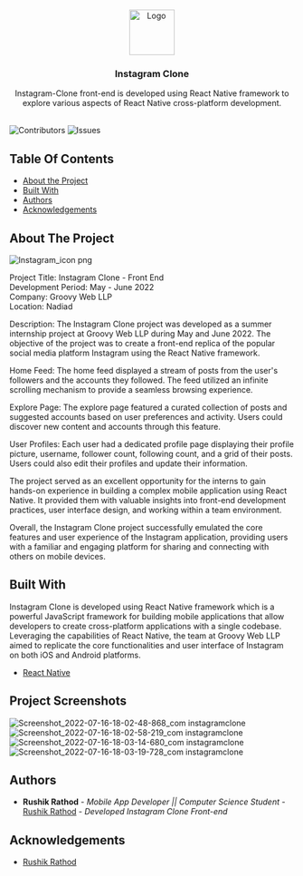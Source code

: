 <br/>
<p align="center">
  <a href="https://github.com/rushik008/Instagram-Clone">
    <img src="images/logo.png" alt="Logo" width="80" height="80">
  </a>

  <h3 align="center">Instagram Clone</h3>

  <p align="center">
    Instagram-Clone front-end is developed using React Native framework to explore various aspects of React Native cross-platform development.
    <br/>
    <br/>
  </p>
</p>

![Contributors](https://img.shields.io/github/contributors/rushik008/Instagram-Clone?color=dark-green) ![Issues](https://img.shields.io/github/issues/rushik008/Instagram-Clone) 

## Table Of Contents

* [About the Project](#about-the-project)
* [Built With](#built-with)
* [Authors](#authors)
* [Acknowledgements](#acknowledgements)

## About The Project

![Instagram_icon png](https://github.com/rushik008/Instagram-Clone/assets/101036053/d4d50f35-6608-4c99-a27b-cf5d6a84c001)


Project Title: Instagram Clone - Front End<br/>
Development Period: May - June 2022<br/>
Company: Groovy Web LLP<br/>
Location: Nadiad<br/>

Description:
The Instagram Clone project was developed as a summer internship project at Groovy Web LLP during May and June 2022. The objective of the project was to create a front-end replica of the popular social media platform Instagram using the React Native framework.

Home Feed: The home feed displayed a stream of posts from the user's followers and the accounts they followed. The feed utilized an infinite scrolling mechanism to provide a seamless browsing experience.

Explore Page: The explore page featured a curated collection of posts and suggested accounts based on user preferences and activity. Users could discover new content and accounts through this feature.

User Profiles: Each user had a dedicated profile page displaying their profile picture, username, follower count, following count, and a grid of their posts. Users could also edit their profiles and update their information.

The project served as an excellent opportunity for the interns to gain hands-on experience in building a complex mobile application using React Native. It provided them with valuable insights into front-end development practices, user interface design, and working within a team environment.

Overall, the Instagram Clone project successfully emulated the core features and user experience of the Instagram application, providing users with a familiar and engaging platform for sharing and connecting with others on mobile devices.

## Built With

Instagram Clone is developed using React Native framework which is a powerful JavaScript framework for building mobile applications that allow developers to create cross-platform applications with a single codebase. Leveraging the capabilities of React Native, the team at Groovy Web LLP aimed to replicate the core functionalities and user interface of Instagram on both iOS and Android platforms.

* [React Native](https://reactnative.dev/)

## Project Screenshots

![Screenshot_2022-07-16-18-02-48-868_com instagramclone](https://github.com/rushik008/Instagram-Clone/assets/101036053/09a747c8-1ea2-4d9e-bb51-28a0b650ad37)
![Screenshot_2022-07-16-18-02-58-219_com instagramclone](https://github.com/rushik008/Instagram-Clone/assets/101036053/bac7a062-9159-485b-bc86-73f416321b08)
![Screenshot_2022-07-16-18-03-14-680_com instagramclone](https://github.com/rushik008/Instagram-Clone/assets/101036053/9e3e96b9-4616-4a17-804e-52d11e13b9b6)
![Screenshot_2022-07-16-18-03-19-728_com instagramclone](https://github.com/rushik008/Instagram-Clone/assets/101036053/65fb13c3-0213-43c5-a7b3-3d9c41d1fb63)

## Authors

* **Rushik Rathod** - *Mobile App Developer || Computer Science Student* - [Rushik Rathod](https://github.com/rushik008/) - *Developed Instagram Clone Front-end*

## Acknowledgements

* [Rushik Rathod](https://github.com/rushik008/)
